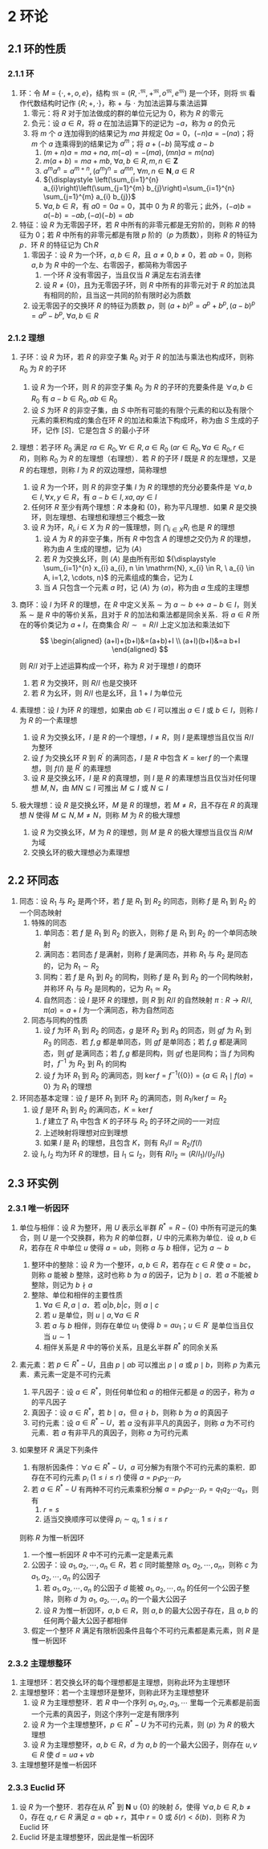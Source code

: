 # 2 环论

## 2.1 环的性质
### 2.1.1 环
1. 环：令 $M = \{\cdot, +, o, e\}$，结构 $\mathfrak M = (R, \cdot^\mathfrak M, +^\mathfrak M, o^\mathfrak M, e^\mathfrak M)$ 是一个环，则将 $\mathfrak M$ 看作代数结构时记作 $\{R; +, \cdot\}$，称 $+$ 与 $\cdot$ 为加法运算与乘法运算
    1. 零元：将 $R$ 对于加法做成的群的单位元记为 $0$，称为 $R$ 的零元
    2. 负元：设 $a \in R$，将 $a$ 在加法运算下的逆记为 $-a$，称为 $a$ 的负元
    3. 将 $m$ 个 $a$ 连加得到的结果记为 $m a$ 并规定 $0 a=0$，$(-n) a= -(n a)$；将 $m$ 个 $a$ 连乘得到的结果记为 $a^{m}$；将 $a+(- b)$ 简写成 $a-b$
        1. $(m+n) a=m a+n a, \ m(-a)=-(m a), \ (m n) a=m(n a)$
        2. $m(a+b)=m a+m b, \ \forall a, b \in R, m, n \in \mathbf{Z}$
        3. $a^{m} a^{n}=a^{m+n},\left(a^{m}\right)^{n}=a^{m n}, \ \forall m, n \in \mathbf{N}, a \in R$
        4. ${\displaystyle \left(\sum_{i=1}^{n} a_{i}\right)\left(\sum_{j=1}^{m} b_{j}\right)=\sum_{i=1}^{n} \sum_{j=1}^{m} a_{i} b_{j}}$
        5. $\forall a, b \in R$，有 $a 0=0 a=0$，其中 $0$ 为 $R$ 的零元；此外，$(-a) b=a(-b)=-a b,(-a)(-b)=a b$
2. 特征：设 $R$ 为无零因子环，若 $R$ 中所有的非零元都是无穷阶的，则称 $R$ 的特征为 $0$；若 $R$ 中所有的非零元都是有限 $p$ 阶的（$p$ 为质数），则称 $R$ 的特征为 $p$．环 $R$ 的特征记为 $\operatorname{Ch} R$
    1. 零因子：设 $R$ 为一个环，$a, b \in R$，且 $a \neq 0, b \neq 0$，若 $a b =0$，则称 $a, b$ 为 $R$ 中的一个左、右零因子，都简称为零因子
        1. 一个环 $R$ 没有零因子，当且仅当 $R$ 满足左右消去律
        2. 设 $R \neq\{0\}$，且为无零因子环，则 $R$ 中所有的非零元对于 $R$ 的加法具有相同的阶，且当这一共同的阶有限时必为质数
    2. 设无零因子的交换环 $R$ 的特征为质数 $p$，则 $(a+b)^{p}=a^{p}+b^{p},(a-b)^{p}=a^{p}-b^{p}, \ \forall a, b \in R$

### 2.1.2 理想
1. 子环：设 $R$ 为环，若 $R$ 的非空子集 $R_{0}$ 对于 $R$ 的加法与乘法也构成环，则称 $R_{0}$ 为 $R$ 的子环
    1. 设 $R$ 为一个环，则 $R$ 的非空子集 $R_{0}$ 为 $R$ 的子环的充要条件是 $\forall a, b \in R_{0}$ 有 $a-b \in R_{0}, a b \in R_{0}$
    2. 设 $S$ 为环 $R$ 的非空子集，由 $S$ 中所有可能的有限个元素的和以及有限个元素的乘积构成的集合在环 $R$ 的加法和乘法下构成环，称为由 $S$ 生成的子环，记作 $[S]$．它是包含 $S$ 的最小子环
2. 理想：若子环 $R_{0}$ 满足 $r a \in R_{0}, \forall r \in R, a \in R_{0} \ \left(a r \in R_{0}, \forall a \in R_{0}, r \in R\right)$，则称 $R_{0}$ 为 $R$ 的左理想（右理想）．若 $R$ 的子环 $I$ 既是 $R$ 的左理想，又是 $R$ 的右理想，则称 $I$ 为 $R$ 的双边理想，简称理想
    1. 设 $R$ 为一个环，则 $R$ 的非空子集 $I$ 为 $R$ 的理想的充分必要条件是 $\forall a, b \in I, \forall x, y \in R$，有 $a-b \in I, x a, a y \in I$
    2. 任何环 $R$ 至少有两个理想：$R$ 本身和 $\{0\}$，称为平凡理想．如果 $R$ 是交换环，则左理想、右理想和理想三个概念一致
    3. 设 $R$ 为环，$R_{i}, i \in X$ 为 $R$ 的一簇理想，则 ${\displaystyle \bigcap_{i \in X} R_{i}}$ 也是 $R$ 的理想
        1. 设 $A$ 为 $R$ 的非空子集，所有 $R$ 中包含 $A$ 的理想之交仍为 $R$ 的理想，称为由 $A$ 生成的理想，记为 $\langle A\rangle$
        2. 若 $R$ 为交换幺环，则 $\langle A\rangle$ 是由所有形如 ${\displaystyle \sum_{i=1}^{n} x_{i} a_{i}, n \in \mathrm{N}, x_{i} \in R, \ a_{i} \in A, i=1,2, \cdots, n}$ 的元素组成的集合，记为 $L$
        3. 当 $A$ 只包含一个元素 $a$ 时，记 $\langle A\rangle$ 为 $\langle a\rangle$，称为由 $a$ 生成的主理想
3. 商环：设 $I$ 为环 $R$ 的理想，在 $R$ 中定义关系 $\sim$ 为 $a \sim b \leftrightarrow a-b \in I$，则关系 $\sim$ 是 $R$ 中的等价关系，且对于 $R$ 的加法和乘法都是同余关系．将 $a \in R$ 所在的等价类记为 $a+I$，在商集合 $R / \sim=R / I$ 上定义加法和乘法如下

    $$
    \begin{aligned}
    (a+I)+(b+I)&=(a+b)+I \\
    (a+I)(b+I)&=a b+I
    \end{aligned}
    $$

    则 $R / I$ 对于上述运算构成一个环，称为 $R$ 对于理想 $I$ 的商环

    1. 若 $R$ 为交换环，则 $R / I$ 也是交换环
    2. 若 $R$ 为幺环，则 $R / I$ 也是幺环，且 $1+I$ 为单位元

4. 素理想：设 $I$ 为环 $R$ 的理想，如果由 $a b \in I$ 可以推出 $a \in I$ 或 $b \in I$，则称 $I$ 为 $R$ 的一个素理想
    1. 设 $R$ 为交换幺环，$I$ 是 $R$ 的一个理想，$I \neq R$，则 $I$ 是素理想当且仅当 $R / I$ 为整环
    2. 设 $f$ 为交换幺环 $R$ 到 $R^{\prime}$ 的满同态，$I$ 是 $R$ 中包含 $K=\operatorname{ker} f$ 的一个素理想，则 $f(I)$ 是 $R^{\prime}$ 的素理想
    3. 设 $R$ 是交换幺环，$I$ 是 $R$ 的真理想，则 $I$ 是 $R$ 的素理想当且仅当对任何理想 $M, N$，由 $M N \subseteq I$ 可推出 $M \subseteq I$ 或 $N \subseteq I$
5. 极大理想：设 $R$ 是交换幺环，$M$ 是 $R$ 的理想，若 $M \neq R$，且不存在 $R$ 的真理想 $N$ 使得 $M \subseteq N, M \neq N$，则称 $M$ 为 $R$ 的极大理想
    1. 设 $R$ 为交换幺环，$M$ 为 $R$ 的理想，则 $M$ 是 $R$ 的极大理想当且仅当 $R / M$ 为域
    2. 交换幺环的极大理想必为素理想

## 2.2 环同态
1. 同态：设 $R_{1}$ 与 $R_{2}$ 是两个环，若 $f$ 是 $R_{1}$ 到 $R_{2}$ 的同态，则称 $f$ 是 $R_{1}$ 到 $R_{2}$ 的一个同态映射
    1. 特殊的同态
        1. 单同态：若 $f$ 是 $R_{1}$ 到 $R_{2}$ 的嵌入，则称 $f$ 是 $R_{1}$ 到 $R_{2}$ 的一个单同态映射
        2. 满同态：若同态 $f$ 是满射，则称 $f$ 是满同态，并称 $R_{1}$ 与 $R_{2}$ 是同态的，记为 $R_{1} \sim R_{2}$
        3. 同构：若 $f$ 是 $R_{1}$ 到 $R_{2}$ 的同构，则称 $f$ 是 $R_{1}$ 到 $R_{2}$ 的一个同构映射，并称环 $R_{1}$ 与 $R_{2}$ 是同构的，记为 $R_{1} \simeq R_{2}$
        4. 自然同态：设 $I$ 是环 $R$ 的理想，则 $R$ 到 $R / I$ 的自然映射 $\pi: R \rightarrow R / I, \pi(a)=a+I$ 为一个满同态，称为自然同态
    2. 同态与同构的性质
        1. 设 $f$ 为环 $R_{1}$ 到 $R_{2}$ 的同态，$g$ 是环 $R_{2}$ 到 $R_{3}$ 的同态，则 $g f$ 为 $R_{1}$ 到 $R_{3}$ 的同态．若 $f, g$ 都是单同态，则 $g f$ 是单同态；若 $f, g$ 都是满同态，则 $g f$ 是满同态；若 $f, g$ 都是同构，则 $g f$ 也是同构；当 $f$ 为同构时，$f^{-1}$ 为 $R_{2}$ 到 $R_{1}$ 的同构
        2. 设 $f$ 为环 $R_{1}$ 到 $R_{2}$ 的满同态，则 $\operatorname{ker} f=f^{-1} (\{0\})=\left\{a \in R_{1} \mid f(a)=0\right\}$ 为 $R_{1}$ 的理想
2. 环同态基本定理：设 $f$ 是环 $R_{1}$ 到环 $R_{2}$ 的满同态，则 $R_{1} / \operatorname{ker} f \simeq R_{2}$
    1. 设 $f$ 是环 $R_{1}$ 到 $R_{2}$ 的满同态，$K=\operatorname{ker} f$
        1. $f$ 建立了 $R_{1}$ 中包含 $K$ 的子环与 $R_{2}$ 的子环之间的一一对应
        2. 上述映射将理想对应到理想
        3. 如果 $I$ 是 $R_{1}$ 的理想，且包含 $K$，则有 $R_{1} / I \simeq R_{2} / f(I)$
    2. 设 $I_{1}, I_{2}$ 均为环 $R$ 的理想，目 $I_{1} \subseteq I_{2}$，则有 $R / I_{2} \simeq\left(R / I_{1}\right) /\left(I_{2} / I_{1}\right)$

## 2.3 环实例
### 2.3.1 唯一析因环
1. 单位与相伴：设 $R$ 为整环，用 $U$ 表示幺半群 $R^{*}=R-\{0\}$ 中所有可逆元的集合，则 $U$ 是一个交换群，称为 $R$ 的单位群，$U$ 中的元素称为单位．设 $a, b \in R$，若存在 $R$ 中单位 $u$ 使得 $a=u b$，则称 $a$ 与 $b$ 相伴，记为 $a \sim b$
    1. 整环中的整除：设 $R$ 为一个整环，$a, b \in R$，若存在 $c \in R$ 使 $a=b c$，则称 $a$ 能被 $b$ 整除，这时也称 $b$ 为 $a$ 的因子，记为 $b \mid a$．若 $a$ 不能被 $b$ 整除，则记为 $b \nmid a$
    2. 整除、单位和相伴的主要性质
        1. $\forall a \in R, a \mid a$．若 $a|b, b| c$，则 $a \mid c$
        2. 若 $u$ 是单位，则 $u \mid a, \forall a \in R$
        3. 若 $a$ 与 $b$ 相伴，则存在单位 $u_{1}$ 使得 $b=a u_{1}$；$u \in R^{\cdot}$ 是单位当且仅当 $u \sim 1$
        4. 相伴关系是 $R$ 中的等价关系，且是幺半群 $R^{*}$ 的同余关系
2. 素元素：若 $p \in R^{*}-U$，且由 $p \mid a b$ 可以推出 $p \mid a$ 或 $p \mid b$，则称 $p$ 为素元素．素元素一定是不可约元素
    1. 平凡因子：设 $a \in R^{*}$，则任何单位和 $a$ 的相伴元都是 $a$ 的因子，称为 $a$ 的平凡因子
    2. 真因子：设 $a \in R^{*}$，若 $b \mid a$，但 $a \nmid b$，则称 $b$ 为 $a$ 的真因子
    3. 可约元素：设 $a \in R^{*}-U$，若 $a$ 没有非平凡的真因子，则称 $a$ 为不可约元素．若 $a$ 有非平凡的真因子，则称 $a$ 为可约元素
3. 如果整环 $R$ 满足下列条件
    1. 有限析因条件：$\forall a \in R^{*}-U$，$a$ 可分解为有限个不可约元素的乘积．即存在不可约元素 $p_{i} \ (1 \leqslant i \leqslant r)$ 使得 $a=p_{1} p_{2} \cdots p_{r}$
    2. 若 $a \in R^{*}-U$ 有两种不可约元素乘积分解 $a=p_{1} p_{2} \cdots p_{r}=q_{1} q_{2} \cdots q_{s}$，则有
        1. $r=s$
        2. 适当交换顺序可以使得 $p_{i} \sim q_{i}, \ 1 \leqslant i \leqslant r$

    则称 $R$ 为惟一析因环

    1. 一个惟一析因环 $R$ 中不可约元素一定是素元素
    2. 公因子：设 $a_{1}, a_{2}, \cdots, a_{n} \in R$，若 $c$ 同时能整除 $a_{1}$, $a_{2}, \cdots, a_{n}$，则称 $c$ 为 $a_{1}, a_{2}, \cdots, a_{n}$ 的公因子
        1. 若 $a_{1}, a_{2}, \cdots, a_{n}$ 的公因子 $d$ 能被 $a_{1}, a_{2}, \cdots, a_{n}$ 的任何一个公因子整除，则称 $d$ 为 $a_{1}$, $a_{2}, \cdots, a_{n}$ 的一个最大公因子
        2. 设 $R$ 为惟一析因环，$a, b \in R$，则 $a, b$ 的最大公因子存在，且 $a, b$ 的任何两个最大公因子都相伴
    3. 假定一个整环 $R$ 满足有限析因条件且每个不可约元素都是素元素，则 $R$ 是惟一析因环

### 2.3.2 主理想整环
1. 主理想环：若交换幺环的每个理想都是主理想，则称此环为主理想环
2. 主理想整环：若一个主理想环是整环，则称此环为主理想整环
    1. 设 $R$ 为主理想整环．若 $R$ 中一个序列 $a_{1}, a_{2}, a_{3}, \cdots$ 里每一个元素都是前面一个元素的真因子，则这个序列一定是有限序列
    2. 设 $R$ 为一个主理想整环，$p \in R^{*}-U$ 为不可约元素，则 $\langle p\rangle$ 为 $R$ 的极大理想
    3. 设 $R$ 为主理想整环，$a, b \in R$，$d$ 为 $a, b$ 的一个最大公因子，则存在 $u, v \in R$ 使 $d=u a+v b$
3. 主理想整环是惟一析因环

### 2.3.3 Euclid 环
1. 设 $R$ 为一个整环．若存在从 $R^{*}$ 到 $\mathbf{N} \cup\{0\}$ 的映射 $\delta$，使得 $\forall a, b \in R, b \neq 0$，存在 $q, r \in R$ 满足 $a=q b+r$，其中 $r=0$ 或 $\delta(r)<\delta(b)$．则称 $R$ 为 $\text{Euclid}$ 环
2. $\text{Euclid}$ 环是主理想整环，因此是惟一析因环
